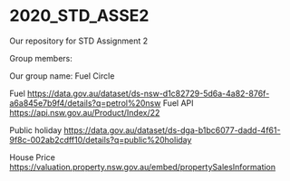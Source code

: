 # 2020_STD_ASSE2
Our repository for STD Assignment 2

Group members:

Our group name: Fuel Circle


Fuel 
https://data.gov.au/dataset/ds-nsw-d1c82729-5d6a-4a82-876f-a6a845e7b9f4/details?q=petrol%20nsw
Fuel API 
https://api.nsw.gov.au/Product/Index/22 

Public holiday 
https://data.gov.au/dataset/ds-dga-b1bc6077-dadd-4f61-9f8c-002ab2cdff10/details?q=public%20holiday 

House Price
https://valuation.property.nsw.gov.au/embed/propertySalesInformation

